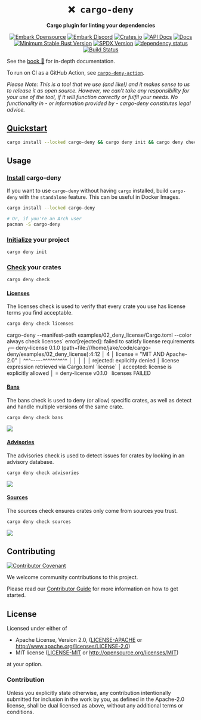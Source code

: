 <div align="center">

# `❌ cargo-deny`

**Cargo plugin for linting your dependencies**

[![Embark Opensource](https://img.shields.io/badge/embark-open%20source-blueviolet.svg)](https://embark.dev)
[![Embark Discord](https://img.shields.io/badge/discord-ark-%237289da.svg?logo=discord)](https://discord.gg/Fg4u4VX)
[![Crates.io](https://img.shields.io/crates/v/cargo-deny.svg)](https://crates.io/crates/cargo-deny)
[![API Docs](https://docs.rs/cargo-deny/badge.svg)](https://docs.rs/cargo-deny)
[![Docs](https://img.shields.io/badge/The%20Book-📕-brightgreen.svg)](https://embarkstudios.github.io/cargo-deny/)
[![Minimum Stable Rust Version](https://img.shields.io/badge/Rust-1.56.1-blue?color=fc8d62&logo=rust)](https://blog.rust-lang.org/2021/10/21/Rust-1.56.0.html)
[![SPDX Version](https://img.shields.io/badge/SPDX%20Version-3.14-blue.svg)](https://spdx.org/licenses/)
[![dependency status](https://deps.rs/repo/github/EmbarkStudios/cargo-deny/status.svg)](https://deps.rs/repo/github/EmbarkStudios/cargo-deny)
[![Build Status](https://github.com/EmbarkStudios/cargo-deny/workflows/CI/badge.svg)](https://github.com/EmbarkStudios/cargo-deny/actions?workflow=CI)

</div>

See the [book 📕](https://embarkstudios.github.io/cargo-deny/) for in-depth documentation.

To run on CI as a GitHub Action, see [`cargo-deny-action`](https://github.com/EmbarkStudios/cargo-deny-action).

_Please Note: This is a tool that we use (and like!) and it makes sense to us to release it as open source. However, we can’t take any responsibility for your use of the tool, if it will function correctly or fulfil your needs. No functionality in - or information provided by - cargo-deny constitutes legal advice._

## [Quickstart](https://embarkstudios.github.io/cargo-deny/)

```bash
cargo install --locked cargo-deny && cargo deny init && cargo deny check
```

## Usage

### [Install](https://embarkstudios.github.io/cargo-deny/cli/index.html) cargo-deny

If you want to use `cargo-deny` without having `cargo` installed,
build `cargo-deny` with the `standalone` feature.
This can be useful in Docker Images.

```bash
cargo install --locked cargo-deny

# Or, if you're an Arch user
pacman -S cargo-deny
```

### [Initialize](https://embarkstudios.github.io/cargo-deny/cli/init.html) your project

```bash
cargo deny init
```

### [Check](https://embarkstudios.github.io/cargo-deny/cli/check.html) your crates

```bash
cargo deny check
```

#### [Licenses](https://embarkstudios.github.io/cargo-deny/checks/licenses/index.html)

The licenses check is used to verify that every crate you use has license terms you find acceptable.

```bash
cargo deny check licenses
```

<div class="term-container">cargo-deny --manifest-path examples&#47;02_deny_license&#47;Cargo.toml --color always check licenses`
<span class="term-fgx9 term-fg1">error[rejected]</span><span class="term-fg1">: failed to satisfy license requirements</span>
  <span class="term-fg34">┌─</span> deny-license 0.1.0 (path+file:&#47;&#47;&#47;home&#47;jake&#47;code&#47;cargo-deny&#47;examples&#47;02_deny_license):4:12
  <span class="term-fg34">│</span>
<span class="term-fg34">4</span> <span class="term-fg34">│</span> license = &quot;<span class="term-fg31">MIT</span> AND <span class="term-fg31">Apache-2.0</span>&quot;
  <span class="term-fg34">│</span>            <span class="term-fg31">^^^</span><span class="term-fg34">-----</span><span class="term-fg31">^^^^^^^^^^</span>
  <span class="term-fg34">│</span>            <span class="term-fg31">│</span>       <span class="term-fg31">│</span>
  <span class="term-fg34">│</span>            <span class="term-fg31">│</span>       <span class="term-fg31">rejected: explicitly denied</span>
  <span class="term-fg34">│</span>            <span class="term-fg34">license expression retrieved via Cargo.toml `license`</span>
  <span class="term-fg34">│</span>            <span class="term-fg31">accepted: license is explicitly allowed</span>
  <span class="term-fg34">│</span>
  <span class="term-fg34">=</span> deny-license v0.1.0
&nbsp;
licenses <span class="term-fg31">FAILED</span></div>

#### [Bans](https://embarkstudios.github.io/cargo-deny/checks/bans/index.html)

The bans check is used to deny (or allow) specific crates, as well as detect and handle multiple versions of the same crate.

```bash
cargo deny check bans
```

<img src="https://imgur.com/K3UeXcR.png"/>

#### [Advisories](https://embarkstudios.github.io/cargo-deny/checks/advisories/index.html)

The advisories check is used to detect issues for crates by looking in an advisory database.

```bash
cargo deny check advisories
```

<img src="https://imgur.com/FK50XLb.png"/>

#### [Sources](https://embarkstudios.github.io/cargo-deny/checks/sources/index.html)

The sources check ensures crates only come from sources you trust.

```bash
cargo deny check sources
```

<img src="https://imgur.com/xdHFDWS.png"/>

## Contributing

[![Contributor Covenant](https://img.shields.io/badge/contributor%20covenant-v1.4-ff69b4.svg)](CODE_OF_CONDUCT.md)

We welcome community contributions to this project.

Please read our [Contributor Guide](CONTRIBUTING.md) for more information on how to get started.

## License

Licensed under either of

* Apache License, Version 2.0, ([LICENSE-APACHE](LICENSE-APACHE) or <http://www.apache.org/licenses/LICENSE-2.0>)
* MIT license ([LICENSE-MIT](LICENSE-MIT) or <http://opensource.org/licenses/MIT>)

at your option.

### Contribution

Unless you explicitly state otherwise, any contribution intentionally submitted for inclusion in the work by you, as defined in the Apache-2.0 license, shall be dual licensed as above, without any additional terms or conditions.
